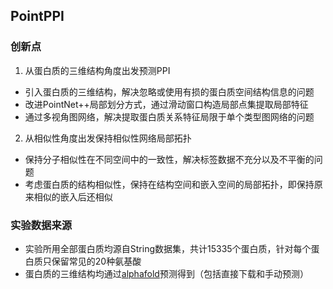 ## PointPPI

### 创新点

1. 从蛋白质的三维结构角度出发预测PPI
* 引入蛋白质的三维结构，解决忽略或使用有损的蛋白质空间结构信息的问题
* 改进PointNet++局部划分方式，通过滑动窗口构造局部点集提取局部特征
* 通过多视角图网络，解决提取蛋白质关系特征局限于单个类型图网络的问题

2. 从相似性角度出发保持相似性网络局部拓扑
* 保持分子相似性在不同空间中的一致性，解决标签数据不充分以及不平衡的问题
* 考虑蛋白质的结构相似性，保持在结构空间和嵌入空间的局部拓扑，即保持原来相似的嵌入后还相似


### 实验数据来源

* 实验所用全部蛋白质均源自String数据集，共计15335个蛋白质，针对每个蛋白质只保留常见的20种氨基酸
* 蛋白质的三维结构均通过[alphafold](https://alphafold.ebi.ac.uk/download)预测得到（包括直接下载和手动预测）

